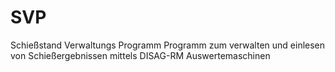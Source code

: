 # SVP
Schießstand Verwaltungs Programm
Programm zum verwalten und einlesen von Schießergebnissen mittels DISAG-RM Auswertemaschinen
